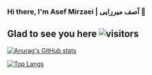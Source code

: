 ### Hi there, I'm Asef Mirzaei | آصف میرزایی 👋

## Glad to see you here ![visitors](https://visitor-badge.glitch.me/badge?page_id=asefmirzaei)

[![Anurag's GitHub stats](https://github-readme-stats.vercel.app/api?username=asefmirzaei&count_private=true&show_icons=true&theme=tokyonight)](https://github.com/anuraghazra/github-readme-stats)

[![Top Langs](https://github-readme-stats.vercel.app/api/top-langs/?username=asefmirzaei&layout=compact)](https://github.com/anuraghazra/github-readme-stats)

<!--
**asefmirzaei/asefmirzaei** is a ✨ _special_ ✨ repository because its `README.md` (this file) appears on your GitHub profile.

Here are some ideas to get you started:

- 🔭 I’m currently working on ...
- 🌱 I’m currently learning ...
- 👯 I’m looking to collaborate on ...
- 🤔 I’m looking for help with ...
- 💬 Ask me about ...
- 📫 How to reach me: ...
- 😄 Pronouns: ...
- ⚡ Fun fact: ...
-->
